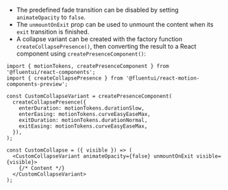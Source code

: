 - The predefined fade transition can be disabled by setting `animateOpacity` to `false`.
- The `unmountOnExit` prop can be used to unmount the content when its `exit` transition is finished.
- A collapse variant can be created with the factory function `createCollapsePresence()`, then converting the result to a React component using `createPresenceComponent()`:

```tsx
import { motionTokens, createPresenceComponent } from '@fluentui/react-components';
import { createCollapsePresence } from '@fluentui/react-motion-components-preview';

const CustomCollapseVariant = createPresenceComponent(
  createCollapsePresence({
    enterDuration: motionTokens.durationSlow,
    enterEasing: motionTokens.curveEasyEaseMax,
    exitDuration: motionTokens.durationNormal,
    exitEasing: motionTokens.curveEasyEaseMax,
  }),
);

const CustomCollapse = ({ visible }) => (
  <CustomCollapseVariant animateOpacity={false} unmountOnExit visible={visible}>
    {/* Content */}
  </CustomCollapseVariant>
);
```

